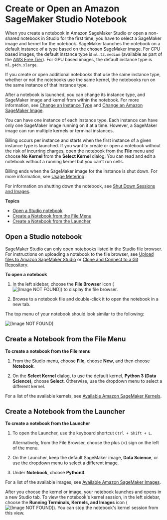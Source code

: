 # Create or Open an Amazon SageMaker Studio Notebook<a name="notebooks-create-open"></a>

When you create a notebook in Amazon SageMaker Studio or open a non\-shared notebook in Studio for the first time, you have to select a SageMaker image and kernel for the notebook\. SageMaker launches the notebook on a default instance of a type based on the chosen SageMaker image\. For CPU based images, the default instance type is `ml.t3.medium` \(available as part of the [AWS Free Tier](http://aws.amazon.com/free)\)\. For GPU based images, the default instance type is `ml.g4dn.xlarge`\.

If you create or open additional notebooks that use the same instance type, whether or not the notebooks use the same kernel, the notebooks run on the same instance of that instance type\.

After a notebook is launched, you can change its instance type, and SageMaker image and kernel from within the notebook\. For more information, see [Change an Instance Type](notebooks-run-and-manage-switch-instance-type.md) and [Change an Amazon SageMaker Image](notebooks-run-and-manage-change-image.md)\.

You can have one instance of each instance type\. Each instance can have only one SageMaker image running on it at a time\. However, a SageMaker image can run multiple kernels or terminal instances\. 

Billing occurs per instance and starts when the first instance of a given instance type is launched\. If you want to create or open a notebook without the risk of incurring charges, open the notebook from the **File** menu and choose **No Kernel** from the **Select Kernel** dialog\. You can read and edit a notebook without a running kernel but you can't run cells\.

Billing ends when the SageMaker image for the instance is shut down\. For more information, see [Usage Metering](notebooks-usage-metering.md)\.

For information on shutting down the notebook, see [Shut Down Sessions and Images](notebooks-run-and-manage-shut-down.md#notebooks-run-and-manage-shut-down-sessions)\.

**Topics**
+ [Open a Studio notebook](#notebooks-open)
+ [Create a Notebook from the File Menu](#notebooks-create-file-menu)
+ [Create a Notebook from the Launcher](#notebooks-create-launcher)

## Open a Studio notebook<a name="notebooks-open"></a>

SageMaker Studio can only open notebooks listed in the Studio file browser\. For instructions on uploading a notebook to the file browser, see [Upload files to Amazon SageMaker Studio](studio-tasks.md#studio-tasks-files) or [Clone and Connect to a Git Repository](studio-tasks.md#studio-tasks-git)\.

**To open a notebook**

1. In the left sidebar, choose the **File Browser** icon \( ![\[Image NOT FOUND\]](http://docs.aws.amazon.com/sagemaker/latest/dg/images/icons/File_browser_squid.png)\) to display the file browser\.

1. Browse to a notebook file and double\-click it to open the notebook in a new tab\.

The top menu of your notebook should look similar to the following:

![\[Image NOT FOUND\]](http://docs.aws.amazon.com/sagemaker/latest/dg/images/studio/studio-notebooks-manage-callouts.png)

## Create a Notebook from the File Menu<a name="notebooks-create-file-menu"></a>

**To create a notebook from the File menu**

1. From the Studio menu, choose **File**, choose **New**, and then choose **Notebook**\.

1. On the **Select Kernel** dialog, to use the default kernel, **Python 3 \(Data Science\)**, choose **Select**\. Otherwise, use the dropdown menu to select a different kernel\.

For a list of the available kernels, see [Available Amazon SageMaker Kernels](notebooks-available-kernels.md)\.

## Create a Notebook from the Launcher<a name="notebooks-create-launcher"></a>

**To create a notebook from the Launcher**

1. To open the Launcher, use the keyboard shortcut `Ctrl + Shift + L`\.

   Alternatively, from the File Browser, choose the plus \(**\+**\) sign on the left of the menu\.

1. On the Launcher, keep the default SageMaker image, **Data Science**, or use the dropdown menu to select a different image\.

1. Under **Notebook**, choose **Python3**\.

For a list of the available images, see [Available Amazon SageMaker Images](notebooks-available-images.md)\.

After you choose the kernel or image, your notebook launches and opens in a new Studio tab\. To view the notebook's kernel session, in the left sidebar, choose the **Running Terminals, Kernels, and Images** icon \( ![\[Image NOT FOUND\]](http://docs.aws.amazon.com/sagemaker/latest/dg/images/icons/Running_squid.png)\)\. You can stop the notebook's kernel session from this view\.